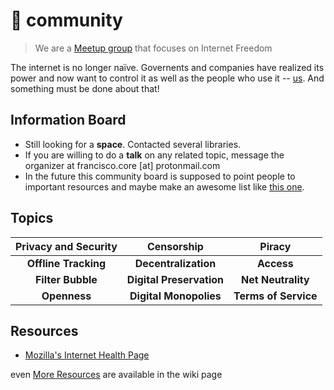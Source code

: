 # 📜 community
> We are a [Meetup group](https://www.meetup.com/Internet-Freedom-Lisbon/) that focuses on Internet Freedom

The internet is no longer naïve. Governents and companies have realized its power and now want to control it as well as the people who use it -- [us](https://en.wikipedia.org/wiki/Netizen). And something must be done about that!



## Information Board

* Still looking for a **space**. Contacted several libraries.
* If you are willing to do a **talk** on any related topic, message the organizer at francisco.core [at] protonmail.com
* In the future this community board is supposed to point people to important resources and maybe make an awesome list like [this one](https://github.com/drewrwilson/toolsforactivism).

## Topics

|Privacy and Security  |        Censorship        |        Piracy        |
| :------------------: | :----------------------: | :------------------: |
| **Offline Tracking** |   **Decentralization**   |      **Access**      |
|  **Filter Bubble**   | **Digital Preservation** |  **Net Neutrality**  |
|     **Openness**     |  **Digital Monopolies**  | **Terms of Service** |

## Resources
+ [Mozilla's Internet Health Page](https://www.mozilla.org/en-US/internet-health/)

even [More Resources](https://github.com/Internet-Freedom-Lx/community/wiki/Documents-and-Essays) are available in the wiki page
